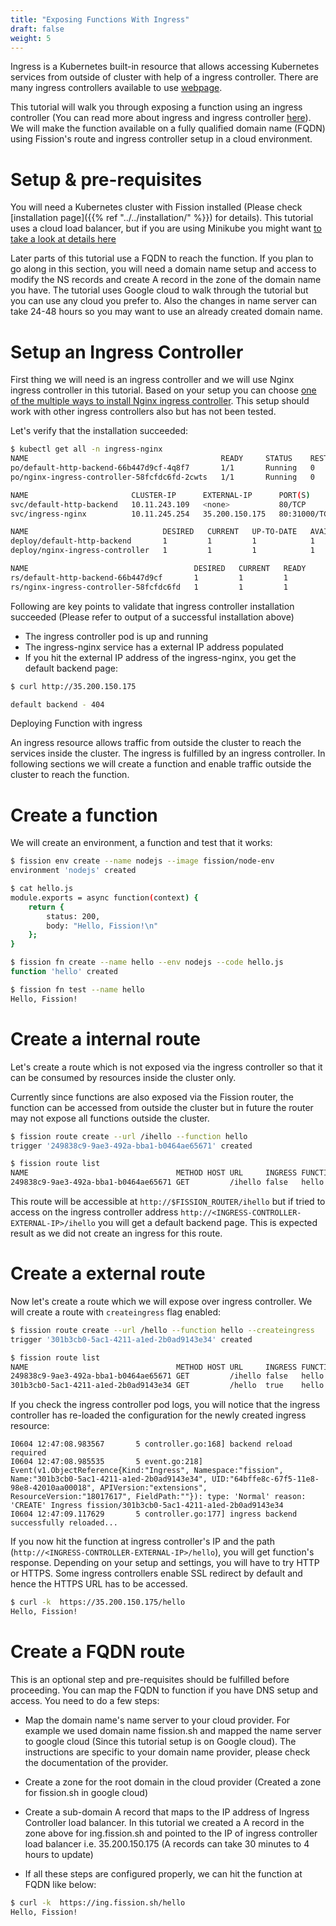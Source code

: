 ```yaml
---
title: "Exposing Functions With Ingress"
draft: false
weight: 5
---
```


Ingress is a Kubernetes built-in resource that allows accessing Kubernetes services from outside of cluster with help of a ingress controller. There are many ingress controllers available to use [webpage](https://kubernetes.io/docs/concepts/services-networking/ingress-controllers/#additional-controllers).

This tutorial will walk you through exposing a function using an ingress controller (You can read more about ingress and ingress controller [here](https://kubernetes.io/docs/concepts/services-networking/ingress/#ingress-controllers)). We will make the function available on a fully qualified domain name (FQDN) using Fission's route and ingress controller setup in a cloud environment.

# Setup & pre-requisites

You will need a Kubernetes cluster with Fission installed (Please
check [installation page]({{% ref "../../installation/" %}}) for details). This tutorial uses a cloud load balancer, but if you are using Minikube you might want [to take a look at details here](https://github.com/kubernetes/minikube/issues/496)

Later parts of this tutorial use a FQDN to reach the function. If you plan to go along in this section, you will need a domain name setup and access to modify the NS records and create A record in the zone of the domain name you have. The tutorial uses Google cloud to walk through the tutorial but you can use any cloud you prefer to. Also the changes in name server can take 24-48 hours so you may want to use an already created domain name.

# Setup an Ingress Controller

First thing we will need is an ingress controller and we will use Nginx ingress controller in this tutorial. Based on your setup you can choose [one of the multiple ways to install Nginx ingress controller](https://kubernetes.github.io/ingress-nginx/deploy/). This setup should work with other ingress controllers also but has not been tested.

Let's verify that the installation succeeded:

```bash
$ kubectl get all -n ingress-nginx
NAME                                           READY     STATUS    RESTARTS   AGE
po/default-http-backend-66b447d9cf-4q8f7       1/1       Running   0          19d
po/nginx-ingress-controller-58fcfdc6fd-2cwts   1/1       Running   0          19d

NAME                       CLUSTER-IP      EXTERNAL-IP      PORT(S)                      AGE
svc/default-http-backend   10.11.243.109   <none>           80/TCP                       19d
svc/ingress-nginx          10.11.245.254   35.200.150.175   80:31000/TCP,443:30666/TCP   19d

NAME                              DESIRED   CURRENT   UP-TO-DATE   AVAILABLE   AGE
deploy/default-http-backend       1         1         1            1           19d
deploy/nginx-ingress-controller   1         1         1            1           19d

NAME                                     DESIRED   CURRENT   READY     AGE
rs/default-http-backend-66b447d9cf       1         1         1         19d
rs/nginx-ingress-controller-58fcfdc6fd   1         1         1         19d

```

Following are key points to validate that ingress controller installation succeeded (Please refer to output of a successful installation above)

- The ingress controller pod is up and running
- The ingress-nginx service has a external IP address populated
- If you hit the external IP address of the ingress-nginx, you get the default backend page:

```bash
$ curl http://35.200.150.175

default backend - 404
```

 Deploying Function with ingress

An ingress resource allows traffic from outside the cluster to reach the services inside the cluster. The ingress is fulfilled by an ingress controller. In following sections we will create a function and enable traffic outside the cluster to reach the function.

# Create a function

We will create an environment, a function and test that it works:

```bash
$ fission env create --name nodejs --image fission/node-env
environment 'nodejs' created

$ cat hello.js 
module.exports = async function(context) {
    return {
        status: 200,
        body: "Hello, Fission!\n"
    };
}

$ fission fn create --name hello --env nodejs --code hello.js 
function 'hello' created

$ fission fn test --name hello
Hello, Fission!
```

# Create a internal route

Let's create a route which is not exposed via the ingress controller so that it can be consumed by resources inside the cluster only.

Currently since functions are also exposed via the Fission router, the function can be accessed from outside the cluster but in future the router may not expose all functions outside the cluster.

```bash
$ fission route create --url /ihello --function hello
trigger '249838c9-9ae3-492a-bba1-b0464ae65671' created

$ fission route list
NAME                                 METHOD HOST URL     INGRESS FUNCTION_NAME
249838c9-9ae3-492a-bba1-b0464ae65671 GET         /ihello false   hello
```

This route will be accessible at `http://$FISSION_ROUTER/ihello` but if tried to access on the ingress controller address `http://<INGRESS-CONTROLLER-EXTERNAL-IP>/ihello` you will get a default backend page. This is expected result as we did not create an ingress for this route.

# Create a external route

Now let's create a route which we will expose over ingress controller. We will create a route with `createingress` flag enabled:

```bash
$ fission route create --url /hello --function hello --createingress
trigger '301b3cb0-5ac1-4211-a1ed-2b0ad9143e34' created

$ fission route list
NAME                                 METHOD HOST URL     INGRESS FUNCTION_NAME
249838c9-9ae3-492a-bba1-b0464ae65671 GET         /ihello false   hello
301b3cb0-5ac1-4211-a1ed-2b0ad9143e34 GET         /hello  true    hello
```
If you check the ingress controller pod logs, you will notice that the ingress controller has re-loaded the configuration for the newly created ingress resource:

```plaintext
I0604 12:47:08.983567       5 controller.go:168] backend reload required
I0604 12:47:08.985535       5 event.go:218] Event(v1.ObjectReference{Kind:"Ingress", Namespace:"fission", Name:"301b3cb0-5ac1-4211-a1ed-2b0ad9143e34", UID:"64bffe8c-67f5-11e8-98e8-42010aa00018", APIVersion:"extensions", ResourceVersion:"18017617", FieldPath:""}): type: 'Normal' reason: 'CREATE' Ingress fission/301b3cb0-5ac1-4211-a1ed-2b0ad9143e34
I0604 12:47:09.117629       5 controller.go:177] ingress backend successfully reloaded...
```

If you now hit the function at ingress controller's IP and the path (`http://<INGRESS-CONTROLLER-EXTERNAL-IP>/hello`), you will get function's response. Depending on your setup and settings, you will have to try HTTP or HTTPS. Some ingress controllers enable SSL redirect by default and hence the HTTPS URL has to be accessed.

```bash
$ curl -k  https://35.200.150.175/hello
Hello, Fission!
```

# Create a FQDN route

This is an optional step and pre-requisites should be fulfilled before proceeding. You can map the FQDN to function if you have DNS setup and access. You need to do a few steps:

- Map the domain name's name server to your cloud provider. For example we used domain name fission.sh and mapped the name server to google cloud (Since this tutorial setup is on Google cloud). The instructions are specific to your domain name provider, please check the documentation of the provider.

- Create a zone for the root domain in the cloud provider (Created a zone for fission.sh in google cloud)

- Create a sub-domain A record that maps to the IP address of Ingress Controller load balancer. In this tutorial we created a A record in the zone above for ing.fission.sh and pointed to the IP of ingress controller load balancer i.e. 35.200.150.175 (A records can take 30 minutes to 4 hours to update)

- If all these steps are configured properly, we can hit the function at FQDN like below:

```bash
$ curl -k  https://ing.fission.sh/hello
Hello, Fission!
```
